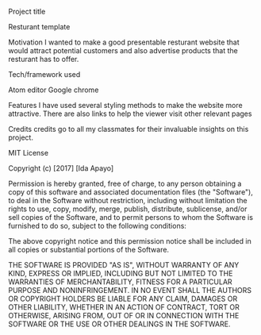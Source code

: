 Project title

Resturant template

Motivation 
I wanted to make a good presentable resturant website that would attract potential 
customers and also advertise products that the resturant has to offer.

Tech/framework used

Atom editor
Google chrome

Features
I have used several styling methods to make the website more attractive.
There are also links to help the viewer visit other relevant pages


Credits
credits go to all my classmates for their invaluable insights on this project.

MIT License

Copyright (c) [2017] [Ida Apayo]

Permission is hereby granted, free of charge, to any person obtaining a copy
of this software and associated documentation files (the "Software"), to deal
in the Software without restriction, including without limitation the rights
to use, copy, modify, merge, publish, distribute, sublicense, and/or sell
copies of the Software, and to permit persons to whom the Software is
furnished to do so, subject to the following conditions:

The above copyright notice and this permission notice shall be included in all
copies or substantial portions of the Software.

THE SOFTWARE IS PROVIDED "AS IS", WITHOUT WARRANTY OF ANY KIND, EXPRESS OR
IMPLIED, INCLUDING BUT NOT LIMITED TO THE WARRANTIES OF MERCHANTABILITY,
FITNESS FOR A PARTICULAR PURPOSE AND NONINFRINGEMENT. IN NO EVENT SHALL THE
AUTHORS OR COPYRIGHT HOLDERS BE LIABLE FOR ANY CLAIM, DAMAGES OR OTHER
LIABILITY, WHETHER IN AN ACTION OF CONTRACT, TORT OR OTHERWISE, ARISING FROM,
OUT OF OR IN CONNECTION WITH THE SOFTWARE OR THE USE OR OTHER DEALINGS IN THE
SOFTWARE.
